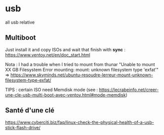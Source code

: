 # usb
all usb relative


## Multiboot
Just install it and copy ISOs and wait that finish with **sync** : https://www.ventoy.net/en/doc_start.html

Nota : I had a trouble when I tried to mount from thunar "Unable to mount XX GB Filesystem
Error mounting: mount: unknown filesystem type 'exfat'" => https://www.skyminds.net/ubuntu-resoudre-lerreur-mount-unknown-filesystem-type-exfat/

TIPS : certain ISO need Memdisk mode (see : https://lecrabeinfo.net/creer-une-cle-usb-multi-boot-avec-ventoy.html#mode-memdisk)


## Santé d'une clé
https://www.cyberciti.biz/faq/linux-check-the-physical-health-of-a-usb-stick-flash-drive/

